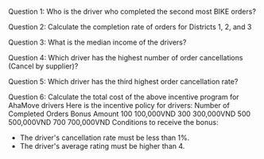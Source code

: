 Question 1: Who is the driver who completed the second most BIKE orders?

Question 2: Calculate the completion rate of orders for Districts 1, 2, and 3

Question 3: What is the median income of the drivers?

Question 4: Which driver has the highest number of order cancellations (Cancel by supplier)?

Question 5: Which driver has the third highest order cancellation rate?

Question 6: Calculate the total cost of the above incentive program for AhaMove drivers
Here is the incentive policy for drivers:
Number of Completed Orders	Bonus Amount
100	100,000VND
300	300,000VND
500	500,000VND
700	700,000VND
Conditions to receive the bonus:
* The driver's cancellation rate must be less than 1%.
* The driver's average rating must be higher than 4.	
